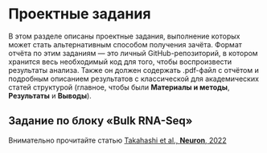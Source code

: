 # Проектные задания

В этом разделе описаны проектные задания, выполнение которых может стать альтернативным способом получения зачёта. Формат отчёта по этим заданиям — это личный GitHub-репозиторий, в котором хранится весь необходимый код для того, чтобы воспроизвести результаты анализа. Также он должен содержать .pdf-файл с отчётом и подробным описанием результатов с классической для академических статей структурой (главное, чтобы были **Материалы и методы**, **Результаты** и **Выводы**).

## Задание по блоку «Bulk RNA-Seq»

Внимательно прочитайте статью [Takahashi et al., **Neuron**, 2022](https://github.com/serjisa/transcriptomics.msu/blob/main/Проекты/Takahashi%20et%20al.%2C%20Neuron%2C%202022.pdf)
